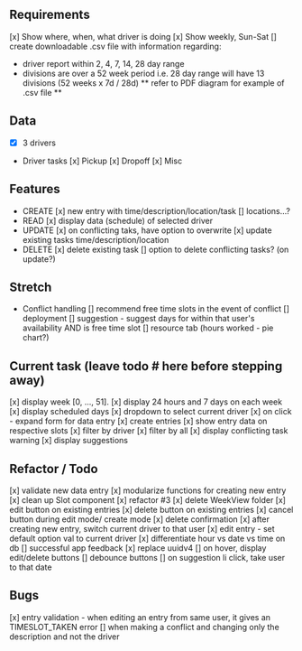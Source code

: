 ## Requirements

[x] Show where, when, what driver is doing
[x] Show weekly, Sun-Sat
[] create downloadable .csv file with information regarding:

- driver report within 2, 4, 7, 14, 28 day range
- divisions are over a 52 week period
  i.e. 28 day range will have 13 divisions (52 weeks x 7d / 28d)
  ** refer to PDF diagram for example of .csv file **

## Data

- [x] 3 drivers

- Driver tasks
  [x] Pickup
  [x] Dropoff
  [x] Misc

## Features

- CREATE
  [x] new entry with time/description/location/task [] locations...?
- READ
  [x] display data (schedule) of selected driver
- UPDATE
  [x] on conflicting taks, have option to overwrite
  [x] update existing tasks time/description/location
- DELETE
  [x] delete existing task
  [] option to delete conflicting tasks? (on update?)

## Stretch

- Conflict handling
  [] recommend free time slots in the event of conflict
  [] deployment
  [] suggestion - suggest days for within that user's availability AND is free time slot
  [] resource tab (hours worked - pie chart?)

## Current task (leave todo # here before stepping away)

[x] display week [0, ..., 51].
[x] display 24 hours and 7 days on each week
[x] display scheduled days
[x] dropdown to select current driver
[x] on click - expand form for data entry
[x] create entries
[x] show entry data on respective slots
[x] filter by driver
[x] filter by all
[x] display conflicting task warning
[x] display suggestions

## Refactor / Todo

[x] validate new data entry
[x] modularize functions for creating new entry
[x] clean up Slot component
[x] refactor #3
[x] delete WeekView folder
[x] edit button on existing entries
[x] delete button on existing entries
[x] cancel button during edit mode/ create mode
[x] delete confirmation
[x] after creating new entry, switch current driver to that user
[x] edit entry - set default option val to current driver
[x] differentiate hour vs date vs time on db
[] successful app feedback
[x] replace uuidv4
[] on hover, display edit/delete buttons
[] debounce buttons
[] on suggestion li click, take user to that date

## Bugs

[x] entry validation - when editing an entry from same user, it gives an TIMESLOT_TAKEN error
[] when making a conflict and changing only the description and not the driver
